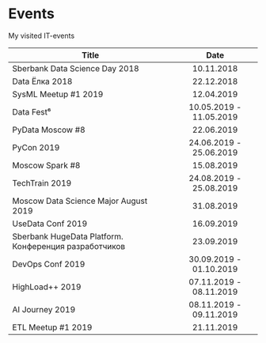 # Events

My visited IT-events

| Title | Date |
| --- | :---: |
| Sberbank Data Science Day 2018 | 10.11.2018 |
| Data Ёлка 2018 | 22.12.2018 |
| SysML Meetup #1 2019 | 12.04.2019 |
| Data Fest⁶ | 10.05.2019 - 11.05.2019 |
| PyData Moscow #8 | 22.06.2019 |
| PyCon 2019 | 24.06.2019 - 25.06.2019 |
| Moscow Spark #8 | 15.08.2019 |
| TechTrain 2019 | 24.08.2019 - 25.08.2019 |
| Moscow Data Science Major August 2019 | 31.08.2019 |
| UseData Conf 2019 | 16.09.2019 |
| Sberbank HugeData Platform. Конференция разработчиков | 23.09.2019 |
| DevOps Conf 2019 | 30.09.2019 - 01.10.2019 |
| HighLoad++ 2019 | 07.11.2019 - 08.11.2019 |
| AI Journey 2019 | 08.11.2019 - 09.11.2019 |
| ETL Meetup #1 2019 | 21.11.2019 |

